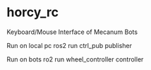 # horcy_rc
Keyboard/Mouse Interface of Mecanum Bots

Run on local pc
ros2 run ctrl_pub publisher

Run on bots
ro2 run wheel_controller controller
